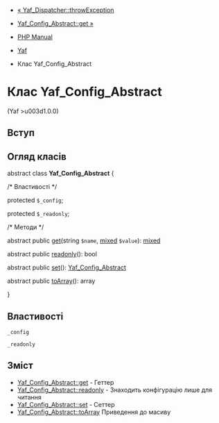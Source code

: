 - [«
Yaf_Dispatcher::throwException](yaf-dispatcher.throwexception.md)
- [Yaf_Config_Abstract::get »](yaf-config-abstract.get.md)

- [PHP Manual](index.md)
- [Yaf](book.yaf.md)
- Клас Yaf_Config_Abstract

# Клас Yaf_Config_Abstract

(Yaf \>u003d1.0.0)

## Вступ

## Огляд класів

abstract class **Yaf_Config_Abstract** {

/\* Властивості \*/

protected `$_config`;

protected `$_readonly`;

/\* Методи \*/

abstract public [get](yaf-config-abstract.get.md)(string `$name`,
[mixed](language.types.declarations.md#language.types.declarations.mixed)
`$value`):
[mixed](language.types.declarations.md#language.types.declarations.mixed)

abstract public [readonly](yaf-config-abstract.readonly.md)(): bool

abstract public [set](yaf-config-abstract.set.md)():
[Yaf_Config_Abstract](class.yaf-config-abstract.md)

abstract public [toArray](yaf-config-abstract.toarray.md)(): array

}

## Властивості

`_config`

`_readonly`

## Зміст

- [Yaf_Config_Abstract::get](yaf-config-abstract.get.md) - Геттер
- [Yaf_Config_Abstract::readonly](yaf-config-abstract.readonly.md) -
Знаходить конфігурацію лише для читання
- [Yaf_Config_Abstract::set](yaf-config-abstract.set.md) - Сеттер
- [Yaf_Config_Abstract::toArray](yaf-config-abstract.toarray.md)
Приведення до масиву
